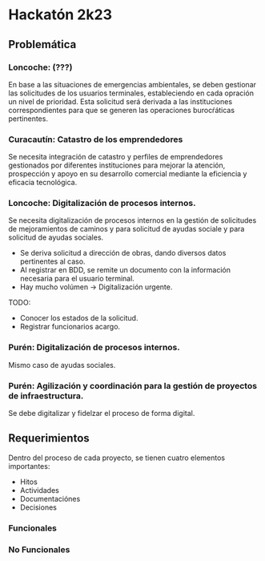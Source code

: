 # Hackatón 2k23

## Problemática

### Loncoche: (???)
En base a las situaciones de emergencias ambientales, se deben gestionar las solicitudes de los usuarios terminales, estableciendo en cada opración un nivel de prioridad. Esta solicitud será derivada a las instituciones correspondientes para que se generen las operaciones burocŕáticas pertinentes.

### Curacautín: Catastro de los emprendedores

Se necesita integración de catastro y perfiles de emprendedores gestionados por diferentes instituciones para mejorar la atención, prospección y apoyo en su desarrollo comercial mediante la eficiencia y eficacia tecnológica.

### Loncoche: Digitalización de procesos internos.

Se necesita digitalización de procesos internos en la gestión de solicitudes de mejoramientos de caminos y para solicitud de ayudas sociale y para solicitud de ayudas sociales.

- Se deriva solicitud a dirección de obras, dando diversos datos pertinentes al caso.
- Al registrar en BDD, se remite un documento con la información necesaria para el usuario terminal.
- Hay mucho volúmen -> Digitalización urgente.

TODO:

- Conocer los estados de la solicitud.
- Registrar funcionarios acargo.

### Purén: Digitalización de procesos internos.

Mismo caso de ayudas sociales.

### Purén: Agilización y coordinación para la gestión de proyectos de infraestructura.

Se debe digitalizar y fidelzar el proceso de forma digital.

## Requerimientos

Dentro del proceso de cada proyecto, se tienen cuatro elementos importantes:

- Hitos
- Actividades
- Documentaciónes
- Decisiones

### Funcionales

### No Funcionales
